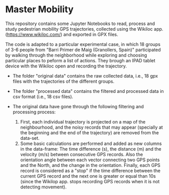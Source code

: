 # Master Mobility

This repository contains some Jupyter Notebooks to read, process and study pedestrian mobility GPS trajectories, collected using the Wikiloc app. (https://www.wikiloc.com/) and exported in GPX files. 

The code is adapted to a particular experimental case, in which 18 groups of 3-6 people from "Barri Primer de Maig (Granollers, Spain)" participated by walking through the neighborhood while exploring and choosing particular places to peform a list of actions. They brough an IPAD tablet device with the Wikiloc open and recording the trajectory. 

- The folder "original data" contains the raw collected data, i.e., 18 gpx files with the trajectories of the different groups.
- The folder "processed data" contains the filtered and processed data in csv format (i.e., 18 csv files). 
  
 - The original data have gone through the following filtering and processing process: 
    1. First, each individual trajectory is projected on a map of the neighbourhood, and the noisy records that may appear (specially at the beginning and the end of the trajectory) are removed from the data-set.
    2. Some basic calculations are performed and added as new columns in the data-frame:  The time difference (s), the distance (m) and the velocity (m/s) between consecutive GPS records. Also the orientation angle between each vector connecting two GPS points and the North, and the change in the orientation. Finally, each GPS record is considered as a "stop" if the time difference between the current GPS record and the next one is greater or equal than 10s (since the Wikilop app. stops recording GPS records when it is not detecting movement).  
